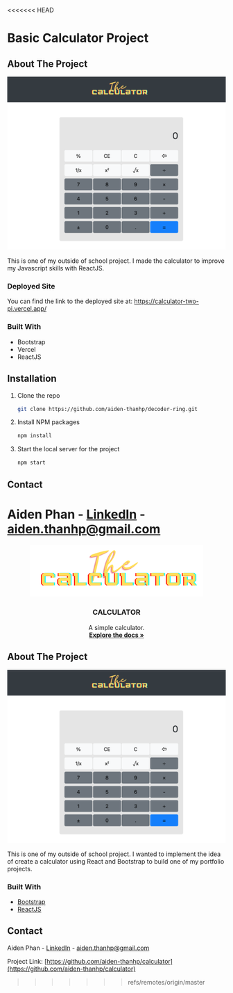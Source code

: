 <<<<<<< HEAD
# Basic Calculator Project

## About The Project

<img src="https://github.com/aiden-thanhp/calculator/blob/master/src/assets/screenshot.png" />

This is one of my outside of school project. I made the calculator to improve my Javascript skills with ReactJS.

### Deployed Site

You can find the link to the deployed site at: https://calculator-two-pi.vercel.app/

### Built With

* Bootstrap
* Vercel
* ReactJS

## Installation

1. Clone the repo
   ```sh
   git clone https://github.com/aiden-thanhp/decoder-ring.git
   ```
2. Install NPM packages
   ```sh
   npm install
   ```
3. Start the local server for the project
   ```sh
   npm start
   ```
## Contact

Aiden Phan - [LinkedIn](https://www.linkedin.com/in/aidenthanhp/) - aiden.thanhp@gmail.com
=======
<div align="center">
  <img src="https://github.com/aiden-thanhp/calculator/blob/master/src/assets/Logo.png" width=400px/>
  <h3 align="center">CALCULATOR</h3>

  <p align="center">
    A simple calculator.
    <br />
    <a href="https://github.com/aiden-thanhp/calculator"><strong>Explore the docs »</strong></a>
  </p>
  
</div>

<!-- ABOUT THE PROJECT -->
## About The Project

<img src="https://github.com/aiden-thanhp/calculator/blob/master/src/assets/screenshot.png" />

This is one of my outside of school project. I wanted to implement the idea of create a calculator using React and Bootstrap to build one of my portfolio projects.

### Built With

* [Bootstrap](https://getbootstrap.com)
* [ReactJS](https://reactjs.org)

<!-- CONTACT -->
## Contact

Aiden Phan - [LinkedIn](https://www.linkedin.com/in/aidenthanhp/) - aiden.thanhp@gmail.com

Project Link: [https://github.com/aiden-thanhp/calculator](https://github.com/aiden-thanhp/calculator)
>>>>>>> refs/remotes/origin/master

